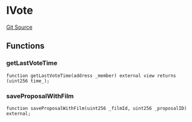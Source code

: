 # IVote
[Git Source](https://github.com/Mill1995/VABDAO/blob/9050477259e61daa6bf97d9f648c5d24a5f80da7/contracts/interfaces/IVote.sol)


## Functions
### getLastVoteTime


```solidity
function getLastVoteTime(address _member) external view returns (uint256 time_);
```

### saveProposalWithFilm


```solidity
function saveProposalWithFilm(uint256 _filmId, uint256 _proposalID) external;
```

